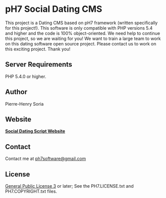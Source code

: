 # pH7 Social Dating CMS

This project is a Dating CMS based on pH7 framework (written specifically for this project!).
This software is only compatible with PHP versions 5.4 and higher and the code is 100% object-oriented.
We need help to continue this project, so we are waiting for you!
We want to train a large team to work on this dating software open source project.
Please contact us to work on this exciting project.
Thank you!

## Server Requirements

PHP 5.4.0 or higher.

## Author

Pierre-Henry Soria

## Website

**[Social Dating Script Website](http://software.hizup.com)**

## Contact

Contact me at ph7software@gmail.com

## License

[General Public License 3](http://www.gnu.org/licenses/gpl.html) or later; See the PH7.LICENSE.txt and PH7.COPYRIGHT.txt files.
